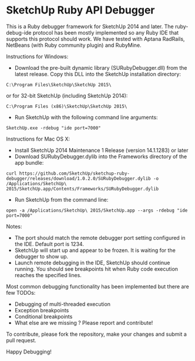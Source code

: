 SketchUp Ruby API Debugger
==========================

This is a Ruby debugger framework for SketchUp 2014 and later. The ruby-debug-ide protocol has been mostly implemented so any Ruby IDE that supports this protocol should work. We have tested with Aptana RadRails, NetBeans (with Ruby community plugin) and RubyMine.

Instructions for Windows:
- Download the pre-built dynamic library (SURubyDebugger.dll) from the latest release. Copy this DLL into the SketchUp installation directory:
```
C:\Program Files\SketchUp\SketchUp 2015\
```
or for 32-bit SketchUp (including SketchUp 2014):
```
C:\Program Files (x86)\SketchUp\SketchUp 2015\
```
- Run SketchUp with the following command line arguments:
```
SketchUp.exe -rdebug "ide port=7000"
```

Instructions for Mac OS X:
- Install SketchUp 2014 Maintenance 1 Release (version 14.1.1283) or later
- Download SURubyDebugger.dylib into the Frameworks directory of the app bundle:
```
curl https://github.com/SketchUp/sketchup-ruby-debugger/releases/download/1.0.2.0/SURubyDebugger.dylib -o /Applications/SketchUp\ 2015/SketchUp.app/Contents/Frameworks/SURubyDebugger.dylib
```
- Run SketchUp from the command line:
```
open -a /Applications/SketchUp\ 2015/SketchUp.app --args -rdebug "ide port=7000"
```

Notes:
- The port should match the remote debugger port setting configured in the IDE. Default port is 1234.
- SketchUp will start up and appear to be frozen. It is waiting for the debugger to show up.
- Launch remote debugging in the IDE, SketchUp should continue running. You should see breakpoints hit when Ruby code execution reaches the specified lines.


Most common debugging functionality has been implemented but there are few TODOs:
- Debugging of multi-threaded execution
- Exception breakpoints
- Conditional breakpoints
- What else are we missing ? Please report and contribute!

To contribute, please fork the repository, make your changes and submit a pull request.

Happy Debugging!
